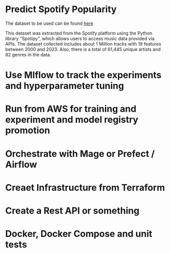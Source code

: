 # Predict Spotify Popularity

The dataset to be used can be found [here](https://www.kaggle.com/datasets/amitanshjoshi/spotify-1million-tracks/data)

This dataset was extracted from the Spotify platform using the Python library "Spotipy", which allows users to access music data provided via APIs. The dataset collected includes about 1 Million tracks with 19 features between 2000 and 2023. Also, there is a total of 61,445 unique artists and 82 genres in the data.

# Use Mlflow to track the experiments and hyperparameter tuning

# Run from AWS for training and experiment and model registry promotion

# Orchestrate with Mage or Prefect / Airflow

# Creaet Infrastructure from Terraform

# Create a Rest API or something

# Docker, Docker Compose and unit tests
